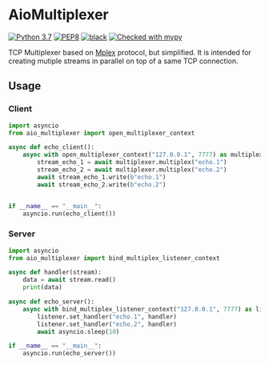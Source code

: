 # AioMultiplexer
[![Python 3.7](https://img.shields.io/badge/python-3.7-blue.svg)](https://www.python.org/downloads/release/python-370/)
[![PEP8](https://img.shields.io/badge/code%20style-pep8-orange.svg)](https://www.python.org/dev/peps/pep-0008/)
[![black](https://img.shields.io/badge/code%20style-black-000000.svg)](https://github.com/psf/black)
[![Checked with mypy](http://www.mypy-lang.org/static/mypy_badge.svg)](http://mypy-lang.org/)


TCP Multiplexer based on [Mplex](https://github.com/libp2p/specs/tree/master/mplex) protocol, but simplified.
It is intended for creating mutiple streams in parallel
on top of a same TCP connection.

## Usage

### Client
```python
import asyncio
from aio_multiplexer import open_multiplexer_context

async def echo_client():
    async with open_multiplexer_context("127.0.0.1", 7777) as multiplexer:
        stream_echo_1 = await multiplexer.multiplex("echo.1")
        stream_echo_2 = await multiplexer.multiplex("echo.2")
        await stream_echo_1.write(b"echo.1")
        await stream_echo_2.write(b"echo.2")


if __name__ == "__main__":
    asyncio.run(echo_client())
```

### Server
```python
import asyncio
from aio_multiplexer import bind_multiplex_listener_context

async def handler(stream):
    data = await stream.read()
    print(data)

async def echo_server():
    async with bind_multiplex_listener_context("127.0.0.1", 7777) as listener:
        listener.set_handler("echo.1", handler)
        listener.set_handler("echo.2", handler)
        await asyncio.sleep(10)

if __name__ == "__main__":
    asyncio.run(echo_server())
```